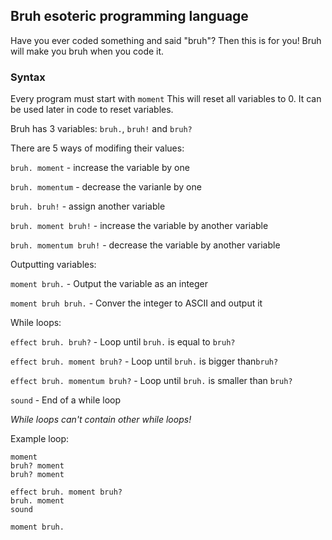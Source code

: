 ## Bruh esoteric programming language
Have you ever coded something and said "bruh"? Then this is for you!
Bruh will make you bruh when you code it.

### Syntax

Every program must start with ```moment```
This will reset all variables to 0. It can be used later in code to reset variables.

Bruh has 3 variables: ```bruh.```, ```bruh!``` and ```bruh?```

There are 5 ways of modifing their values:

```bruh. moment``` - increase the variable by one

```bruh. momentum``` - decrease the varianle by one
 
```bruh. bruh!``` - assign another variable 

```bruh. moment bruh!``` - increase the variable by another variable

```bruh. momentum bruh!``` - decrease the variable by another variable


Outputting variables:

```moment bruh.``` - Output the variable as an integer

```moment bruh bruh.``` - Conver the integer to ASCII and output it


While loops:

```effect bruh. bruh?``` - Loop until ```bruh.``` is equal to ```bruh?```

```effect bruh. moment bruh?``` - Loop until ```bruh.``` is bigger than```bruh?```

```effect bruh. momentum bruh?``` - Loop until ```bruh.``` is smaller than ```bruh?```

```sound``` - End of a while loop

*While loops can't contain other while loops!*

Example loop:

```
moment
bruh? moment
bruh? moment

effect bruh. moment bruh?
bruh. moment 
sound

moment bruh.
```
